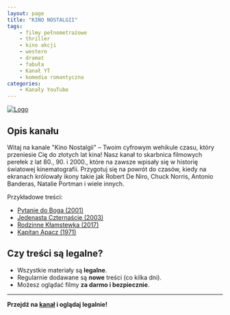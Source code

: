 ```yaml
---
layout: page
title: "KINO NOSTALGII"
tags: 
    - filmy pełnometrażowe
    - thriller
    - kino akcji
    - western
    - dramat
    - fabuła
    - Kanał YT
    - komedia romantyczna
categories:
    - Kanały YouTube
---
```

[![Logo](https://yt3.googleusercontent.com/xq40rCFvQ3rCIruZ3cxTcKm77X0gzMp-uud-74X5TyMng9ZpsBUd5QHz271STgE8I4X6kKnvp9g=s160-c-k-c0x00ffffff-no-rj)](https://www.youtube.com/@KINONOSTALGII)

## Opis kanału

Witaj na kanale "Kino Nostalgii" – Twoim cyfrowym wehikule czasu, który przeniesie Cię do złotych lat kina! Nasz kanał to skarbnica filmowych perełek z lat 80., 90. i 2000., które na zawsze wpisały się w historię światowej kinematografii. Przygotuj się na powrót do czasów, kiedy na ekranach królowały ikony takie jak Robert De Niro, Chuck Norris, Antonio Banderas, Natalie Portman i wiele innych.

Przykładowe treści:
- [Pytanie do Boga (2001)](https://www.youtube.com/watch?v=Q26UvI7tJzM&pp=0gcJCbEJAYcqIYzv)
- [Jedenasta Czternaście (2003)](https://www.youtube.com/watch?v=BQp7TnkA4XY)
- [Rodzinne Kłamstewka (2017)](https://www.youtube.com/watch?v=qo-BW6m13_8)
- [Kapitan Apacz (1971)](https://www.youtube.com/watch?v=RF6lVyI4MHE)

## Czy treści są legalne?

- Wszystkie materiały są **legalne**.
- Regularnie dodawane są **nowe** treści (co kilka dni).
- Możesz oglądać filmy **za darmo i bezpiecznie**.

---

**Przejdź na [kanał](https://www.youtube.com/@KINONOSTALGII) i oglądaj legalnie!**
